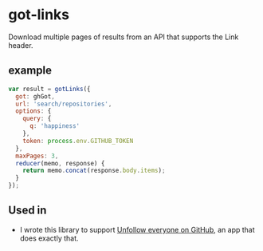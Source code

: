 # got-links

Download multiple pages of results from an API that supports
the Link header.

## example

```js
var result = gotLinks({
  got: ghGot,
  url: 'search/repositories',
  options: {
    query: {
      q: 'happiness'
    },
    token: process.env.GITHUB_TOKEN
  },
  maxPages: 3,
  reducer(memo, response) {
    return memo.concat(response.body.items);
  }
});
```

## Used in

* I wrote this library to support [Unfollow everyone on GitHub](https://unfollow-everyone.glitch.me/), an app that does exactly that.
